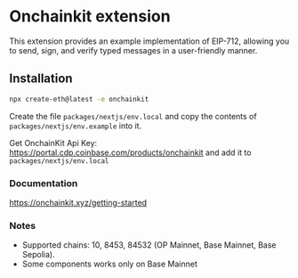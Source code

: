 # Onchainkit extension

This extension provides an example implementation of EIP-712, allowing you to send, sign, and verify typed messages in a user-friendly manner.

## Installation

```bash
npx create-eth@latest -e onchainkit
```

Create the file `packages/nextjs/env.local` and copy the contents of `packages/nextjs/env.example` into it.

Get OnchainKit Api Key: https://portal.cdp.coinbase.com/products/onchainkit and add it to `packages/nextjs/env.local`

### Documentation

https://onchainkit.xyz/getting-started

### Notes

- Supported chains: 10, 8453, 84532 (OP Mainnet, Base Mainnet, Base Sepolia).
- Some components works only on Base Mainnet
